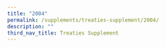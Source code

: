 ```yaml
---
title: "2004"
permalink: /supplements/treaties-supplement/2004/
description: ""
third_nav_title: Treaties Supplement
---
```

